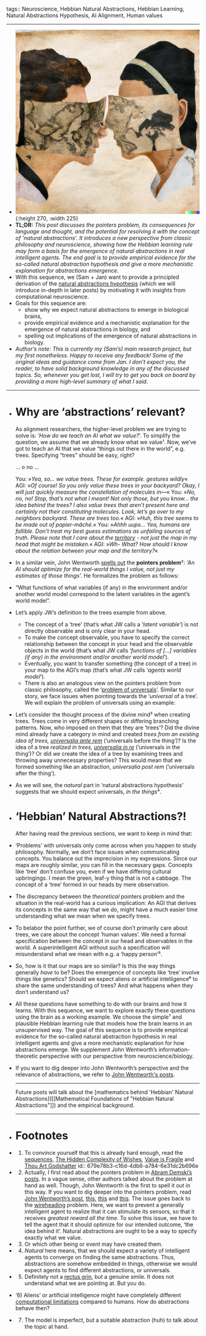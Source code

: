 tags:: Neuroscience, Hebbian Natural Abstractions, Hebbian Learning, Natural Abstractions Hypothesis, AI Alignment, Human values

- ---
- ![hebbiannaturalabstractions.webp](../assets/hebbiannaturalabstractions_1738438804081_0.webp){:height 270, :width 225}
- **TL;DR:** *This post discusses the pointers problem, its consequences for language and thought, and the potential for resolving it with the concept of 'natural abstractions'. It introduces a new perspective from classic philosophy and neuroscience, showing how the Hebbian learning rule may form a basis for the emergence of natural abstractions in real intelligent agents. The end goal is to provide empirical evidence for the so-called natural abstraction hypothesis and give a more mechanistic explanation for abstractions emergence.*
- With this sequence, we (Sam + Jan) want to provide a principled derivation of the [natural abstractions hypothesis](https://www.alignmentforum.org/posts/Nwgdq6kHke5LY692J/alignment-by-default#Unsupervised__Natural_Abstractions) (which we will introduce in-depth in later posts) by motivating it with insights from computational neuroscience.
- Goals for this sequence are:
	- show why we expect natural abstractions to emerge in biological brains,
	- provide empirical evidence and a mechanistic explanation for the emergence of natural abstractions in biology, and
	- spelling out implications of the emergence of natural abstractions in biology.
- *Author’s note: This is currently my (Sam’s) main research project, but my first nonetheless. Happy to receive any feedback! Some of the original ideas and guidance come from Jan. I don’t expect you, the reader, to have solid background knowledge in any of the discussed topics. So, whenever you get lost, I will try to get you back on board by providing a more high-level summary of what I said.*
- ---
- # Why are ‘abstractions’ relevant?
  
  As alignment researchers, the higher-level problem we are trying to solve is: ‘*How do we teach an AI what we value?*’. To simplify the question, we assume that we already know what we value¹. Now, we’ve got to teach an AI that we value “things out there in the world”, e.g. trees. Specifying “trees” should be easy, right?
  
  … o no …
  
  You: »*Yea, so… we value trees. These for example. *gestures wildly**«
  AGI: »*Of course! So you only value these trees in your backyard? Okay, I will just quickly measure the constellation of molecules in—*«
  You: »*No, no, no! Stop, that’s not what I meant! Not only those, but you know… the idea behind the trees?  I also value trees that aren’t present here and certainly not their constituting molecules. Look, let’s go over to my neighbors backyard. These are trees too.*«
  AGI: »*Huh, this tree seems to be made out of papier-mâché.*«
  You: »*Ahhh uups… Yea, humans are fallible. Don’t treat my best guess estimations as unfailing sources of truth. Please note that I care about the [territory](https://www.wikiwand.com/en/On_Exactitude_in_Science) - not just the map in my head that might be mistaken.*«
  AGI: »*Wh- What? How should I know about the relation between your map and the territory?*«
- In a similar vein, John Wentworth [spells out](https://www.lesswrong.com/posts/gQY6LrTWJNkTv8YJR/the-pointers-problem-human-values-are-a-function-of-humans) the **pointers problem**²: *‘An AI should optimize for the real-world things I value, not just my estimates of those things’.* He formalizes the problem as follows:
- “What functions of what variables (if any) in the environment and/or another world model correspond to the latent variables in the agent’s world model”.
- Let’s apply JW’s definition to the trees example from above.
	- The concept of a ‘tree’ (that’s what JW calls a ‘*latent variable’*) is not directly observable and is only clear in your head.
	- To make the concept observable, you have to specify the correct relationship between the concept in your head and the observable objects in the world (that’s what JW calls ‘*functions of […] variables (if any) in the environment and/or another world model*’).
	- Eventually, you want to transfer something (the concept of a tree) in your map to the AGI’s map (that’s what JW calls ‘*agents world model*’).
	- There is also an analogous view on the pointers problem from classic philosophy, called the ‘[problem of universals](https://www.wikiwand.com/en/Problem%20of%20universals)’. Similar to our story, we face issues when pointing towards the ‘*universal* of a tree’. We will explain the problem of universals using an example:
- Let’s consider the thought process of the divine mind³ when creating trees. Trees come in very different shapes or differing branching patterns. Now, who imposed on them that they are ‘trees’? Did the divine mind already have a category in mind and created *trees from an existing idea of trees, [universalia ante rem](https://plato.stanford.edu/entries/universals-medieval/notes.html#note-4)* (‘universals before the thing’)? Is the idea of a tree *realized in trees, [universalia in re](https://plato.stanford.edu/entries/universals-medieval/notes.html#note-4)* (’universals in the thing’)? Or did *we* create the idea of a tree by examining trees and throwing away unnecessary properties? This would mean that we formed something like an abstraction, *universalia post rem* (’universals after the thing’).
- As we will see, the *natural* part in ‘natural abstractions hypothesis’ suggests that we should expect universals, *in the things*⁴.
- # ‘Hebbian’ Natural Abstractions?!
  
  After having read the previous sections, we want to keep in mind that:
- ‘Problems’ with universals only come across when you happen to study philosophy. Normally, we don’t face issues when communicating concepts. You balance out the imprecision in my expressions. Since our maps are roughly similar, you can fill in the necessary gaps. Concepts like ‘tree’ don’t confuse you, even if we have differing cultural upbringings. I mean the green, leaf-y thing that is not a cabbage. The concept of a ‘tree’ formed in our heads by mere observation.
- The discrepancy between the *theoretical* pointers problem and the situation in the real-world has a curious implication: An AGI that derives its concepts in the same way that we do, might have a much easier time understanding what we mean when we specify trees.
- To belabor the point further, we of course don’t primarily care about trees, we care about the concept ‘human values’. We need a formal specification between the concept in our head and observables in the world. A superintelligent AGI without such a specification will misunderstand what we mean with e.g. a ‘happy person’⁵.
- So, how is it that our maps are so similar? Is this the way things generally *have* to be? Does the emergence of concepts like ‘tree’ involve things like genetics? Should we expect aliens or artificial intelligence⁶ to share the same understanding of trees? And what happens when they don’t understand us?
- All these questions have something to do with our brains and how it learns. With this sequence, we want to explore exactly these questions using the brain as a working example. We choose the simple⁷ and plausible Hebbian learning rule that models how the brain learns in an unsupervised  way. The goal of this sequence is to provide empirical evidence for the so-called natural abstraction hypothesis in real intelligent agents and give a more mechanistic explanation for how abstractions emerge. We supplement John Wentworth’s information-theoretic perspective with our perspective from neuroscience/biology.
- If you want to dig deeper into John Wentworth’s perspective and the relevance of abstractions, we refer to [John Wentworth's posts](https://www.alignmentforum.org/posts/cy3BhHrGinZCp3LXE/testing-the-natural-abstraction-hypothesis-project-intro).
  
  ---
  
  Future posts will talk about the [mathematics behind 'Hebbian' Natural Abstractions]([[Mathematical Foundations of "Hebbian Natural Abstractions"]]) and the empirical background.
  
  ---
- # Footnotes
- 1) To convince yourself that this is already hard enough, read the [sequences](https://www.lesswrong.com/rationality), [The Hidden Complexity of Wishes](https://www.lesswrong.com/posts/4ARaTpNX62uaL86j6/the-hidden-complexity-of-wishes), [Value is Fragile](https://www.lesswrong.com/posts/cSXZpvqpa9vbGGLtG/thou-art-godshatter) and [Thou Art Godshatter](https://www.lesswrong.com/posts/cSXZpvqpa9vbGGLtG/thou-art-godshatter)
  id:: 679e78b3-c16d-4db6-a784-6e31dc2b696e
- 2) Actually, I first read about the pointers problem in [Abram Demski’s posts](https://www.lesswrong.com/s/SBfqYgHf2zvxyKDtB/p/5bd75cc58225bf06703754b3). In a vague sense, other authors talked about the problem at hand as well. Though, John Wentworth is the first to spell it out in this way. If you want to dig deeper into the pointers problem, read [John Wentworth’s post](https://www.lesswrong.com/posts/gQY6LrTWJNkTv8YJR/the-pointers-problem-human-values-are-a-function-of-humans), [this](https://www.lesswrong.com/s/SBfqYgHf2zvxyKDtB), [this](https://www.lesswrong.com/posts/7Zn4BwgsiPFhdB6h8/the-pointers-problem-clarifications-variations) and [this](https://www.lesswrong.com/posts/nFv2buafNc9jSaxAH/siren-worlds-and-the-perils-of-over-optimised-search).  The issue goes back to the [wireheading](https://arxiv.org/pdf/1605.03143.pdf) problem. Here, we want to prevent a generally intelligent agent to realize that it can stimulate its sensors, so that it receives *greatest reward all the time*. To solve this issue, we have to tell the agent that it should optimize for our intended outcome, ‘the idea behind it’. Natural abstractions are ought to be a way to specify exactly what we value.
- 3) Or which other being or event may have created them.
- 4) *Natural* here means, that we should expect a variety of intelligent agents to converge on finding the same abstractions. Thus, abstractions are somehow embedded in things, otherwise we would expect agents to find different abstractions, or universals.
- 5) Definitely not a [rectus grin](https://www.wikiwand.com/en/Risus_sardonicus), but a genuine smile. It does not understand what we are pointing at. But you do.
- ‘6) Aliens’ or artificial intelligence might have completely different [computational limitations](https://arbital.com/p/solomonoff_induction/?l=1hh) compared to humans. How do abstractions behave then?
- 7) The model is imperfect, but a suitable abstraction (huh) to talk about the topic at hand.